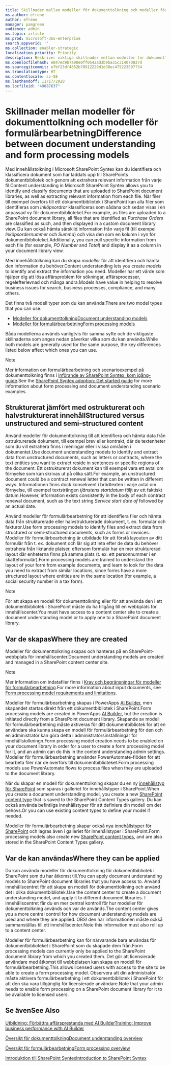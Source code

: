 ```yaml
---
title: Skillnader mellan modeller för dokumenttolkning och modeller för formulärbearbetning
ms.author: efrene
author: efrene
manager: pamgreen
audience: admin
ms.topic: article
ms.prod: microsoft-365-enterprise
search.appverid: ''
ms.collection: enabler-strategic
localization_priority: Priority
description: Beskriver viktiga skillnader mellan modeller för dokumenttolkning och modeller för formulärbearbetning
ms.openlocfilehash: e847ed9b7a00e0ff0542ad3b9ba35c314070837d
ms.sourcegitcommit: e7bf23df4852b78912229d1d38ec475223597f34
ms.translationtype: HT
ms.contentlocale: sv-SE
ms.lasthandoff: 11/17/2020
ms.locfileid: "49087637"
---
```

# <a name="difference-between-document-understanding-and-form-processing-models"></a><span data-ttu-id="7cb8b-103">Skillnader mellan modeller för dokumenttolkning och modeller för formulärbearbetning</span><span class="sxs-lookup"><span data-stu-id="7cb8b-103">Difference between document understanding and form processing models</span></span> 


<span data-ttu-id="7cb8b-104">Med innehållstolkning i Microsoft SharePoint Syntex kan du identifiera och klassificera dokument som har laddats upp till SharePoints dokumentbibliotek och genom att extrahera relevant information från varje fil.</span><span class="sxs-lookup"><span data-stu-id="7cb8b-104">Content understanding in Microsoft SharePoint Syntex allows you to identify and classify documents that are uploaded to SharePoint document libraries, as well as extracting relevant information from each file.</span></span>  <span data-ttu-id="7cb8b-105">När filer till exempel överförs till ett dokumentbibliotek i SharePoint kan alla filer som identifieras som *Inköpsordrar* klassificeras som sådana och sedan visas i en anpassad vy för dokumentbiblioteket.</span><span class="sxs-lookup"><span data-stu-id="7cb8b-105">For example, as files are uploaded to a SharePoint document library, all files that are identified as *Purchase Orders* are classified as such, and then displayed in a custom document library view.</span></span> <span data-ttu-id="7cb8b-106">Du kan också hämta särskild information från varje fil (till exempel *Inköpsordernummer* och *Summa*) och visa den som en kolumn i vyn för dokumentbiblioteket.</span><span class="sxs-lookup"><span data-stu-id="7cb8b-106">Additionally, you can pull specific information from each file (for example, *PO Number* and *Total*) and display it as a column in your document library view.</span></span> 

<span data-ttu-id="7cb8b-107">Med innehållstolkning kan du skapa *modeller* för att identifiera och hämta den information du behöver.</span><span class="sxs-lookup"><span data-stu-id="7cb8b-107">Content understanding lets you create *models* to identify and extract the information you need.</span></span> <span data-ttu-id="7cb8b-108">Modeller har ett värde som hjälper dig att lösa affärsproblem för sökningar, affärsprocesser, regelefterlevnad och många andra.</span><span class="sxs-lookup"><span data-stu-id="7cb8b-108">Models have value in helping to resolve business issues for search, business processes, compliance, and many others.</span></span>

<span data-ttu-id="7cb8b-109">Det finns två modell typer som du kan använda:</span><span class="sxs-lookup"><span data-stu-id="7cb8b-109">There are two model types that you can use:</span></span>

- [<span data-ttu-id="7cb8b-110">Modeller för dokumenttolkning</span><span class="sxs-lookup"><span data-stu-id="7cb8b-110">Document understanding models</span></span>](document-understanding-overview.md)
- [<span data-ttu-id="7cb8b-111">Modeller för formulärbearbetning</span><span class="sxs-lookup"><span data-stu-id="7cb8b-111">Form processing models</span></span>](form-processing-overview.md)

<span data-ttu-id="7cb8b-112">Båda modellerna används vanligtvis för samma syfte och de viktigaste skillnaderna som anges nedan påverkar vilka som du kan använda.</span><span class="sxs-lookup"><span data-stu-id="7cb8b-112">While both models are generally used for the same purpose, the key differences listed below affect which ones you can use.</span></span>

> [!NOTE]
> <span data-ttu-id="7cb8b-113">Mer information om formulärbearbetning och scenarioexempel på dokumenttolkning finns i [Införande av SharePoint Syntex: kom igång-guide](https://docs.microsoft.com/microsoft-365/contentunderstanding/adoption-getstarted#form-processing-scenario-example).</span><span class="sxs-lookup"><span data-stu-id="7cb8b-113">See the [SharePoint Syntex adoption: Get started guide](https://docs.microsoft.com/microsoft-365/contentunderstanding/adoption-getstarted#form-processing-scenario-example) for more information about form processing and document understanding scenario examples.</span></span>


## <a name="structured-versus-unstructured-and-semi-structured-content"></a><span data-ttu-id="7cb8b-114">Strukturerat jämfört med ostrukturerat och halvstrukturerat innehåll</span><span class="sxs-lookup"><span data-stu-id="7cb8b-114">Structured versus unstructured and semi-structured content</span></span>

<span data-ttu-id="7cb8b-115">Använd modeller för dokumenttolkning till att identifiera och hämta data från ostrukturerade dokument, till exempel brev eller kontrakt, där de textenheter som du vill extrahera finns i meningar eller i vissa områden i dokumentet.</span><span class="sxs-lookup"><span data-stu-id="7cb8b-115">Use document understanding models to identify and extract data from unstructured documents, such as letters or contracts, where the text entities you want to extract reside in sentences or specific regions of the document.</span></span> <span data-ttu-id="7cb8b-116">Ett ostrukturerat dokument kan till exempel vara ett avtal om förnyelse som kan skrivas ut på olika sätt.</span><span class="sxs-lookup"><span data-stu-id="7cb8b-116">For example, an unstructured document could be a contract renewal letter that can be written in different ways.</span></span> <span data-ttu-id="7cb8b-117">Informationen finns dock konsekvent i brödtexten i varje avtal om förnyelse, till exempel textsträngen *tjänstens startdatum* följt av ett faktiskt datum.</span><span class="sxs-lookup"><span data-stu-id="7cb8b-117">However, information exists consistently in the body of each contract renewal document, such as the text string *Service start date of* followed by an actual date.</span></span>   

<span data-ttu-id="7cb8b-118">Använd modeller för formulärbearbetning för att identifiera filer och hämta data från strukturerade eller halvstrukturerade dokument, t. ex. formulär och fakturor.</span><span class="sxs-lookup"><span data-stu-id="7cb8b-118">Use form processing models to identify files and extract data from structured or semi-structured documents, such as forms or invoices.</span></span> <span data-ttu-id="7cb8b-119">Modeller för formulärbearbetning är utbildade för att förstå layouten av ditt formulär från t. ex. dokument och lär sig att leta efter de data du behöver extrahera från liknande platser, eftersom formulär har en mer strukturerad layout där enheterna finns på samma plats (t. ex. ett personnummer i en skatteformulär).</span><span class="sxs-lookup"><span data-stu-id="7cb8b-119">Form processing models are trained to understand the layout of your form from example documents, and learn to look for the data you need to extract from  similar locations, since forms have a more structured layout where entities are in the same location (for example, a social security number in a tax form).</span></span> 

> [!NOTE]
> <span data-ttu-id="7cb8b-120">För att skapa en modell för dokumenttolkning eller för att använda den i ett dokumentbibliotek i SharePoint måste du ha tillgång till en webbplats för innehållscenter.</span><span class="sxs-lookup"><span data-stu-id="7cb8b-120">You must have access to a content center site to create a document understanding model or to apply one to a SharePoint document library.</span></span> 


## <a name="where-they-are-created"></a><span data-ttu-id="7cb8b-121">Var de skapas</span><span class="sxs-lookup"><span data-stu-id="7cb8b-121">Where they are created</span></span>

<span data-ttu-id="7cb8b-122">Modeller för dokumenttolkning skapas och hanteras på en SharePoint-webbplats för innehållscenter.</span><span class="sxs-lookup"><span data-stu-id="7cb8b-122">Document understanding models are created and managed in a SharePoint content center site.</span></span> 

> [!NOTE]
> <span data-ttu-id="7cb8b-123">Mer information om indatafiler finns i [Krav och begränsningar för modeller för formulärbearbetning](https://docs.microsoft.com/ai-builder/form-processing-model-requirements).</span><span class="sxs-lookup"><span data-stu-id="7cb8b-123">For more information about input documents, see [Form processing model requirements and limitations](https://docs.microsoft.com/ai-builder/form-processing-model-requirements).</span></span> 

<span data-ttu-id="7cb8b-124">Modeller för formulärbearbetning skapas i PowerApps [AI Builder](https://docs.microsoft.com/ai-builder/overview), men skapandet startas direkt från ett dokumentbibliotek i SharePoint.</span><span class="sxs-lookup"><span data-stu-id="7cb8b-124">Form processing models are created in PowerApps [AI Builder](https://docs.microsoft.com/ai-builder/overview), but the creation is initiated directly from a SharePoint document library.</span></span> <span data-ttu-id="7cb8b-125">Skapande av modell för formulärbearbetning måste aktiveras för ditt dokumentbibliotek för att en användare ska kunna skapa en modell för formulärbearbetning för den och en administratör kan göra detta i administratörsinställningar för innehållstolkningn.</span><span class="sxs-lookup"><span data-stu-id="7cb8b-125">Form processing model creation needs to be enabled on your document library in order for a user to create a form processing model for it, and an admin can do this in the content understanding admin settings.</span></span> <span data-ttu-id="7cb8b-126">Modeller för formulärbearbetning använder PowerAutomate-flöden för att bearbeta filer när de överförs till dokumentbiblioteket.</span><span class="sxs-lookup"><span data-stu-id="7cb8b-126">Form processing models use PowerAutomate flows to process files when they are uploaded to the document library.</span></span>

<span data-ttu-id="7cb8b-127">När du skapar en modell för dokumenttolkning skapar du en ny [innehållstyp för SharePoint](https://support.microsoft.com/office/use-content-types-to-manage-content-consistently-on-a-site-48512bcb-6527-480b-b096-c03b7ec1d978) som sparas i galleriet för innehållstyper i SharePoint.</span><span class="sxs-lookup"><span data-stu-id="7cb8b-127">When you create a document understanding model, you create a new [SharePoint content type](https://support.microsoft.com/office/use-content-types-to-manage-content-consistently-on-a-site-48512bcb-6527-480b-b096-c03b7ec1d978) that is saved to the SharePoint Content Types gallery.</span></span> <span data-ttu-id="7cb8b-128">Du kan också använda befintliga innehållstyper för att definiera din modell om det behövs.</span><span class="sxs-lookup"><span data-stu-id="7cb8b-128">Or you can use existing content types to define your model if needed.</span></span>

<span data-ttu-id="7cb8b-129">Modeller för formulärbearbetning skapar också nya [innehållstyper för SharePoint](https://support.microsoft.com/office/use-content-types-to-manage-content-consistently-on-a-site-48512bcb-6527-480b-b096-c03b7ec1d978) och lagras även i galleriet för innehållstyper i SharePoint.</span><span class="sxs-lookup"><span data-stu-id="7cb8b-129">Form processing models also create new [SharePoint content types](https://support.microsoft.com/office/use-content-types-to-manage-content-consistently-on-a-site-48512bcb-6527-480b-b096-c03b7ec1d978), and are also stored in the SharePoint Content Types gallery.</span></span>

## <a name="where-they-can-be-applied"></a><span data-ttu-id="7cb8b-130">Var de kan användas</span><span class="sxs-lookup"><span data-stu-id="7cb8b-130">Where they can be applied</span></span>

<span data-ttu-id="7cb8b-131">Du kan använda modeller för dokumenttolkning för dokumentbibliotek i SharePoint som du har åtkomst till.</span><span class="sxs-lookup"><span data-stu-id="7cb8b-131">You can apply document understanding models to SharePoint document libraries that you have access to.</span></span> <span data-ttu-id="7cb8b-132">Använd innehållscentret för att skapa en modell för dokumenttolkning och använd det i olika dokumentbibliotek.</span><span class="sxs-lookup"><span data-stu-id="7cb8b-132">Use the content center to create a document understanding model, and apply it to different document libraries.</span></span> <span data-ttu-id="7cb8b-133">I innehållscentret får du en mer central kontroll för hur modeller för dokumenttolkning används och var de används.</span><span class="sxs-lookup"><span data-stu-id="7cb8b-133">The content center gives you a more central control for how document understanding models are used and where they are applied.</span></span> <span data-ttu-id="7cb8b-134">OBS! den här informationen måste också sammanställas till ett innehållscenter.</span><span class="sxs-lookup"><span data-stu-id="7cb8b-134">Note this information must also roll up to a content center.</span></span>

<span data-ttu-id="7cb8b-135">Modeller för formulärbearbetning kan för närvarande bara användas för dokumentbiblioteket i SharePoint som du skapade dem från.</span><span class="sxs-lookup"><span data-stu-id="7cb8b-135">Form processing models can currently only be applied to the SharePoint document library from which you created them.</span></span> <span data-ttu-id="7cb8b-136">Det gör att licensierade användare med åtkomst till webbplatsen kan skapa en modell för formulärbearbetning.</span><span class="sxs-lookup"><span data-stu-id="7cb8b-136">This allows licensed users with access to the site to be able to create a form processing model.</span></span> <span data-ttu-id="7cb8b-137">Observera att din administratör måste aktivera formulärbearbetning i ett dokumentbibliotek i SharePoint för att den ska vara tillgänglig för licensierade användare.</span><span class="sxs-lookup"><span data-stu-id="7cb8b-137">Note that your admin needs to enable form processing on a SharePoint document library for it to be available to licensed users.</span></span>

 ## <a name="see-also"></a><span data-ttu-id="7cb8b-138">Se även</span><span class="sxs-lookup"><span data-stu-id="7cb8b-138">See Also</span></span>
[<span data-ttu-id="7cb8b-139">Utbildning: Förbättra affärsprestanda med AI Builder</span><span class="sxs-lookup"><span data-stu-id="7cb8b-139">Training: Improve business performance with AI Builder</span></span>](https://docs.microsoft.com/learn/paths/improve-business-performance-ai-builder/?source=learn)



[<span data-ttu-id="7cb8b-140">Översikt för dokumenttolkning</span><span class="sxs-lookup"><span data-stu-id="7cb8b-140">Document understanding overview</span></span>](document-understanding-overview.md)

[<span data-ttu-id="7cb8b-141">Översikt för formulärbearbetning</span><span class="sxs-lookup"><span data-stu-id="7cb8b-141">Form processing overview</span></span>](form-processing-overview.md)

[<span data-ttu-id="7cb8b-142">Introduktion till SharePoint Syntex</span><span class="sxs-lookup"><span data-stu-id="7cb8b-142">Introduction to SharePoint Syntex</span></span>](index.md)
